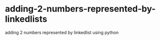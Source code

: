 # adding-2-numbers-represented-by-linkedlists
adding 2 numbers represented by linkedlist using python
